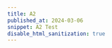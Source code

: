 ```yaml
---
title: A2
published_at: 2024-03-06
snippet: A2 Test
disable_html_sanitization: true
---
```

<canvas id="glitch_self_portrait"></canvas>

<audio id="glitch-sound">
  <source src="glitch-sound.mp3" type="audio/mpeg">
  Your browser does not support the audio element.
</audio>

<script type="module">

   // getting canvas element
   const cnv = document.getElementById (`glitch_self_portrait`)

   // sizing to be good size
   cnv.width = cnv.parentNode.scrollWidth
   cnv.height = cnv.width * 9 / 16

   // setting background colour
   cnv.style.backgroundColor = `deeppink`

   // getting canvas context
   const ctx = cnv.getContext (`2d`)

   // instatiating variable for image data
   let img_data

   // defining a function that draws an image to the canvas
   const draw = i => ctx.drawImage (i, 0, 0, cnv.width, cnv.height)

   // creating a new image element
   const img = new Image ()

   // define function to execute upon loading image file
   img.onload = () => {

      // resizing the height of the canvas
      // to be same aspect ratio as image
      cnv.height = cnv.width * (img.height / img.width)

      // drawing the image to the canvas
      draw (img)

      // storing image data as string in img_data
      img_data = cnv.toDataURL ("image/jpeg")

      // call the glitch function
      add_glitch ()
   }

   // give filepath to image element
   img.src = `/240405/pfp_glasses.jpg`

   // define a function that returns a random value between 0 - max
   const rand_int = max => Math.floor (Math.random () * max)

   // define a recursive function 
   const glitchify = (data, chunk_max, repeats) => {

      // random multiple of 4 between 0 - chunk_max
      const chunk_size = rand_int (chunk_max / 4) * 4

      // random position in the data between 24 - chunk_size
      const i = rand_int (data.length - 24 - chunk_size) + 24

      // grabbing all the data before the random position
      const front = data.slice (0, i)

      // leaving a gap the size of chunk_size
      // grabbing the rest of the data
      const back = data.slice (i + chunk_size, data.length)

      // putting the two pieces back together 
      // leaving out a chunk
      const result = front + back

      // ternary operator to return result if repeats == 0
      // otherwise call itself again with repeats - 1
      return repeats == 0 ? result : glitchify (result, chunk_max, repeats - 1)
   }

   // instantiate empty array for glitched images
   const glitch_arr = []

   // define function that adds a glitched image
   // to the glitch_arr array
   const add_glitch = () => {

      // make new image element
      const i = new Image ()

      // define function that executes when image recieves its data
      i.onload = () => {

         // push the image into the glitch_arr array
         glitch_arr.push (i)

         // call itself until there are 12 glitched images
         if (glitch_arr.length < 12) add_glitch ()

         // once there 12 images, start animating
         else draw_frame ()
      }

      // give the new image some glitchified image data
      i.src = glitchify (img_data, 96, 6)
   }

   // instantiate variable to keep track of glitch state
   let is_glitching = false

   // keep track of which glitched image from the array we are using
   let glitch_i = 0

   const draw_frame = () => {

      // check to see if we are glitching
      // if so, draw the glitched image from the array
      if (is_glitching) {
         draw (glitch_arr[glitch_i])
         // Play glitch sound
         document.getElementById('glitch-sound').play();
      }

      // otherwise draw the regular image
      else draw (img)

      // probability weightings for starting and stopping the glitch
      const prob = is_glitching ? 0.05 : 0.02

      // if random value is less than weighted value
      if (Math.random () < prob) {

         // choose a random glitched image index
         glitch_i = rand_int (glitch_arr.length)

         // flip the state of is_glitching 
         is_glitching = !is_glitching
      }

      // call the next animation frame
      requestAnimationFrame (draw_frame)
   }

</script>
